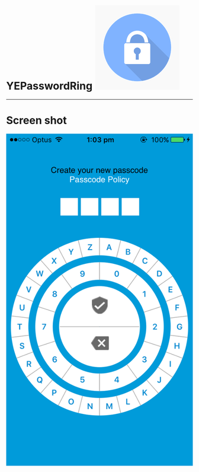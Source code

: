 # YEPasswordRing ![App Icon](https://github.com/Eugenia-Ye/YEPasswordRing/blob/master/Resources/Images/Icon-App.png)
----------
# Screen shot
![Screen shot](https://github.com/Eugenia-Ye/YEPasswordRing/blob/master/Resources/Images/Screen%20Shot.png)